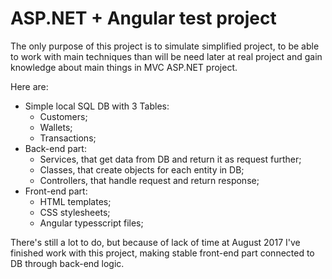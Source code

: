 # ASP&#46;NET + Angular test project

The only purpose of this project is to simulate simplified project, to be able to work with main techniques than will be need later at real project and gain knowledge about main things in MVC ASP&#46;NET project.

Here are:
 - Simple local SQL DB with 3 Tables:
   - Customers;
   - Wallets;
   - Transactions;
 - Back-end part:
   - Services, that get data from DB and return it as request further;
   - Classes, that create objects for each entity in DB;
   - Controllers, that handle request and return response;
 - Front-end part:
   - HTML templates;
   - CSS stylesheets;
   - Angular typesscript files;

There's still a lot to do, but because of lack of time at August 2017 I've finished work with this project, making stable front-end part connected to DB through back-end logic.
